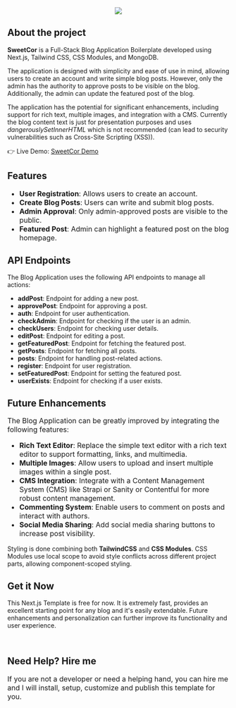 
<div align='center'><img src='https://github.com/DaneConstantin/sweetcorSSG/assets/145013631/88ed8fed-5479-47d3-a101-7b5fa8547eb5' />
</div>

<h2>About the project</h2>


<p><b>SweetCor</b> is a Full-Stack Blog Application Boilerplate developed using Next.js, Tailwind CSS, CSS Modules, and MongoDB.

 The application is designed with simplicity and ease of use in mind, allowing users to create an account and write simple blog posts. However, only the admin has the authority to approve posts to be visible on the blog. Additionally, the admin can update the featured post of the blog. 

The application has the potential for significant enhancements, including support for rich text, multiple images, and integration with a CMS. 
Currently the blog content text is just for presentation purposes and uses <em>dangerouslySetInnerHTML</em> which is not recommended (can lead to security vulnerabilities such as Cross-Site Scripting (XSS)).
</p>

👉 Live Demo: <a href='https://sweetcor-ssg.vercel.app/'>SweetCor Demo</a>

<h2>Features</h2>

<ul style="font-size: 16px;">
  <li><strong>User Registration</strong>: Allows users to create an account.</li>
  <li><strong>Create Blog Posts</strong>: Users can write and submit blog posts.</li>
  <li><strong>Admin Approval</strong>: Only admin-approved posts are visible to the public.</li>
  <li><strong>Featured Post</strong>: Admin can highlight a featured post on the blog homepage.</li>
</ul>

<h2>API Endpoints</h2>

<p>The Blog Application uses the following API endpoints to manage all actions:</p>

<ul>
  <li><strong>addPost</strong>: Endpoint for adding a new post.</li>
  <li><strong>approvePost</strong>: Endpoint for approving a post.</li>
  <li><strong>auth</strong>: Endpoint for user authentication.</li>
  <li><strong>checkAdmin</strong>: Endpoint for checking if the user is an admin.</li>
  <li><strong>checkUsers</strong>: Endpoint for checking user details.</li>
  <li><strong>editPost</strong>: Endpoint for editing a post.</li>
  <li><strong>getFeaturedPost</strong>: Endpoint for fetching the featured post.</li>
  <li><strong>getPosts</strong>: Endpoint for fetching all posts.</li>
  <li><strong>posts</strong>: Endpoint for handling post-related actions.</li>
  <li><strong>register</strong>: Endpoint for user registration.</li>
  <li><strong>setFeaturedPost</strong>: Endpoint for setting the featured post.</li>
  <li><strong>userExists</strong>: Endpoint for checking if a user exists.</li>
</ul>


<h2>Future Enhancements</h2>
<p style="font-size: 16px;">The Blog Application can be greatly improved by integrating the following features:</p>
<ul style="font-size: 16px;">
  <li><strong>Rich Text Editor</strong>: Replace the simple text editor with a rich text editor to support formatting, links, and multimedia.</li>
  <li><strong>Multiple Images</strong>: Allow users to upload and insert multiple images within a single post.</li>
  <li><strong>CMS Integration</strong>: Integrate with a Content Management System (CMS) like Strapi or Sanity or Contentful for more robust content management.</li>
  <li><strong>Commenting System</strong>: Enable users to comment on posts and interact with authors.</li>
  <li><strong>Social Media Sharing</strong>: Add social media sharing buttons to increase post visibility.</li>
</ul>

<p>Styling is done combining both <b>TailwindCSS</b> and <b>CSS Modules</b>. CSS Modules use local scope to avoid style conflicts across different project parts, allowing component-scoped styling.
</p>

<h2>Get it Now</h2>

<p>
This Next.js Template is free for now. It is extremely fast, provides an excellent starting point for any blog and it's easily extendable. Future enhancements and personalization can further improve its functionality and user experience.
</p>

<br>

<h2>Need Help? Hire me</h2>

<p style="font-size: 16px;">If you are not a developer or need a helping hand, you can hire me and I will install, setup, customize and publish this template for you.</p>
